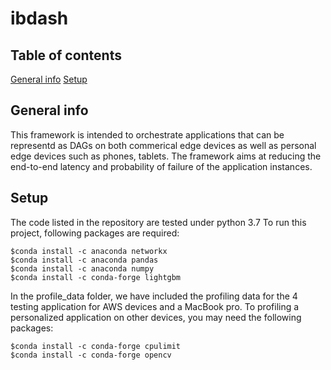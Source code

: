 # ibdash
## Table of contents
[General info](#general-info)
[Setup](#setup)

## General info
This framework is intended to orchestrate applications that can be representd as DAGs on both commerical edge devices as well as personal edge devices such as phones, tablets. The framework aims at reducing the end-to-end latency and probability of failure of the application instances.

## Setup
The code listed in the repository are tested under python 3.7
To run this project, following packages are required:
```
$conda install -c anaconda networkx
$conda install -c anaconda pandas
$conda install -c anaconda numpy
$conda install -c conda-forge lightgbm
```
In the profile_data folder, we have included the profiling data for the 4 testing application for AWS devices and a MacBook pro.
To profiling a personalized application on other devices, you may need the following packages:
```
$conda install -c conda-forge cpulimit
$conda install -c conda-forge opencv
```


